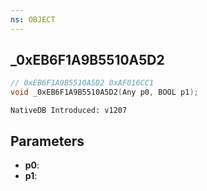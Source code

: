 ```yaml
---
ns: OBJECT
---
```

## _0xEB6F1A9B5510A5D2

```c
// 0xEB6F1A9B5510A5D2 0xAF016CC1
void _0xEB6F1A9B5510A5D2(Any p0, BOOL p1);
```

```
NativeDB Introduced: v1207
```

## Parameters
* **p0**:
* **p1**:
